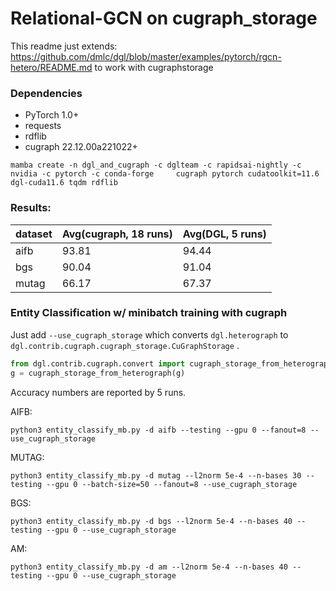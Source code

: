 # Relational-GCN on cugraph_storage
This readme just extends: https://github.com/dmlc/dgl/blob/master/examples/pytorch/rgcn-hetero/README.md
to work with cugraphstorage 


### Dependencies
* PyTorch 1.0+
* requests
* rdflib
* cugraph 22.12.00a221022+

```
mamba create -n dgl_and_cugraph -c dglteam -c rapidsai-nightly -c nvidia -c pytorch -c conda-forge     cugraph pytorch cudatoolkit=11.6 dgl-cuda11.6 tqdm rdflib
```

### Results:

| dataset | Avg(cugraph, 18 runs) | Avg(DGL, 5 runs) |
|---------|-----------------------|------------------|
| aifb    | 93.81                 | 94.44            |
| bgs     | 90.04                 | 91.04            |
| mutag   | 66.17                 | 67.37            |


### Entity Classification w/ minibatch training with cugraph

Just add ```--use_cugraph_storage``` which converts ```dgl.heterograph``` to ```dgl.contrib.cugraph.cugraph_storage.CuGraphStorage``` . 
```python
from dgl.contrib.cugraph.convert import cugraph_storage_from_heterograph
g = cugraph_storage_from_heterograph(g)
```

Accuracy numbers are reported by 5 runs.

AIFB:
```
python3 entity_classify_mb.py -d aifb --testing --gpu 0 --fanout=8 --use_cugraph_storage
```
MUTAG:
```
python3 entity_classify_mb.py -d mutag --l2norm 5e-4 --n-bases 30 --testing --gpu 0 --batch-size=50 --fanout=8 --use_cugraph_storage
```
BGS:
```
python3 entity_classify_mb.py -d bgs --l2norm 5e-4 --n-bases 40 --testing --gpu 0 --use_cugraph_storage
```

AM: 
```
python3 entity_classify_mb.py -d am --l2norm 5e-4 --n-bases 40 --testing --gpu 0 --use_cugraph_storage
```
